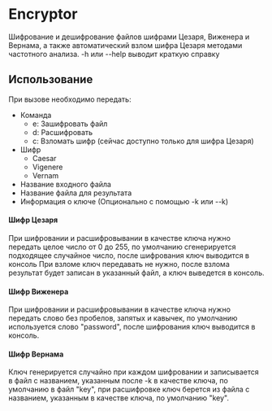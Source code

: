 # Encryptor
Шифрование и дешифрование файлов шифрами Цезаря, Виженера и Вернама, а также автоматический взлом шифра Цезаря методами частотного анализа.
-h или --help выводит краткую справку
## Использование
При вызове необходимо передать:
* Команда
    * e: Зашифровать файл
    * d: Расшифровать
    * c: Взломать шифр (сейчас доступно только для шифра Цезаря)
* Шифр
    * Caesar
    * Vigenere
    * Vernam
* Название входного файла
* Название файла для результата
* Информация о ключе (Опционально с помощью -k или --k)

#### Шифр Цезаря
При шифровании и расшифровывании в качестве ключа нужно передать целое число от 0 до 255, по умолчанию сгенерируется подходящее случайное число, после шифрования ключ выводится в консоль
При взломе ключ передавать не нужно, после взлома результат будет записан в указанный файл, а ключ выведется в консоль.
#### Шифр Виженера
При шифровании и расшифровывании в качестве ключа нужно передать слово без пробелов, запятых и кавычек, по умолчанию используется слово "password", после шифрования ключ выводится в консоль.
#### Шифр Вернама
Ключ генерируется случайно при каждом шифровании и записывается в файл с названием, указанным после -k в качестве ключа, по умолчанию в файл "key", при расшифровке ключ берется из файла с названием, указанным в качестве ключа, по умолчанию "key".